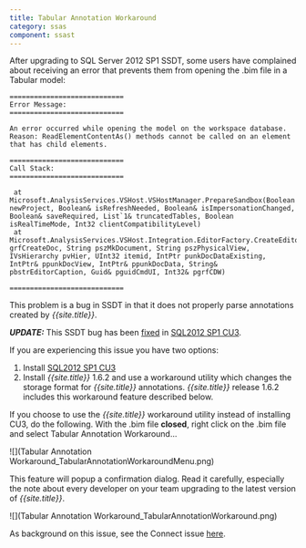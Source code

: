 ```yaml
---
title: Tabular Annotation Workaround
category: ssas
component: ssast
---
```


After upgrading to SQL Server 2012 SP1 SSDT, some users have complained about receiving an error that prevents them from opening the .bim file in a Tabular model:

```
============================
Error Message:
============================

An error occurred while opening the model on the workspace database. Reason: ReadElementContentAs() methods cannot be called on an element that has child elements.

============================
Call Stack:
============================

 at Microsoft.AnalysisServices.VSHost.VSHostManager.PrepareSandbox(Boolean newProject, Boolean& isRefreshNeeded, Boolean& isImpersonationChanged, Boolean& saveRequired, List`1& truncatedTables, Boolean isRealTimeMode, Int32 clientCompatibilityLevel)
 at Microsoft.AnalysisServices.VSHost.Integration.EditorFactory.CreateEditorInstance(UInt32 grfCreateDoc, String pszMkDocument, String pszPhysicalView, IVsHierarchy pvHier, UInt32 itemid, IntPtr punkDocDataExisting, IntPtr& ppunkDocView, IntPtr& ppunkDocData, String& pbstrEditorCaption, Guid& pguidCmdUI, Int32& pgrfCDW)

============================
```


This problem is a bug in SSDT in that it does not properly parse annotations created by *{{site.title}}*. 

**_UPDATE:_** This SSDT bug has been [fixed](http://support.microsoft.com/kb/2806601) in [SQL2012 SP1 CU3](http://support.microsoft.com/kb/2812412). 

If you are experiencing this issue you have two options:

1. Install [SQL2012 SP1 CU3](http://support.microsoft.com/kb/2812412)
2. Install *{{site.title}}* 1.6.2 and use a workaround utility which changes the storage format for *{{site.title}}* annotations. *{{site.title}}* release 1.6.2 includes this workaround feature described below.

If you choose to use the *{{site.title}}* workaround utility instead of installing CU3, do the following. With the .bim file **closed**, right click on the .bim file and select Tabular Annotation Workaround...

![](Tabular Annotation Workaround_TabularAnnotationWorkaroundMenu.png)

This feature will popup a confirmation dialog. Read it carefully, especially the note about every developer on your team upgrading to the latest version of *{{site.title}}*.

![](Tabular Annotation Workaround_TabularAnnotationWorkaround.png)

As background on this issue, see the Connect issue [here](https://connect.microsoft.com/SQLServer/feedback/details/776444/tabular-model-error-during-opening-bim-after-sp1-readelementcontentas-methods-cannot-be-called-on-an-element-that-has-child-elements). 